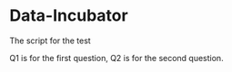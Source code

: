 # Data-Incubator
The script for the test

Q1 is for the first question, Q2 is for the second question.
